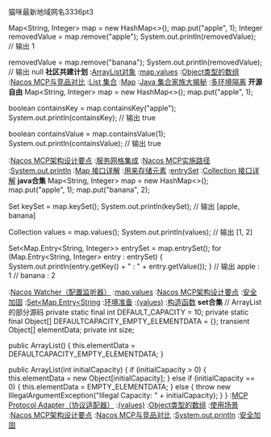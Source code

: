 猫咪最新地域网名3336pt3


Map<String, Integer> map = new HashMap<>();
map.put("apple", 1);
Integer removedValue = map.remove("apple");
System.out.println(removedValue);  // 输出 1

removedValue = map.remove("banana");
System.out.println(removedValue);  // 输出 null
<strong>社区共建计划</strong>
:[ArrayList对象](https://rentry.org/p2bmms83)
:[map.values](https://rentry.org/8itvupzn)
:[Object类型的数组](https://pastebin.com/9qS8MaY9)
:[Nacos MCP与竞品对比](https://rentry.org/7q3w9f87)
:[List 集合](https://rentry.org/bczfdax3)
:[Map](https://rentry.org/f87dyxbq)
:[Java 集合家族大揭秘](https://rentry.org/7saptxrd)
:[多环境隔离](https://github.com/zgwdlo/yzd)
<strong>开源自由</strong>
Map<String, Integer> map = new HashMap<>();
map.put("apple", 1);

boolean containsKey = map.containsKey("apple");
System.out.println(containsKey);  // 输出 true

boolean containsValue = map.containsValue(1);
System.out.println(containsValue);  // 输出 true

:[Nacos MCP架构设计要点](https://rentry.org/gaenupbo)
:[服务网格集成](https://pastebin.com/7vWXNPg6)
:[Nacos MCP实施路径](https://github.com/hxymfdc/jdo)
:[System.out.println](https://rentry.org/gqoorbvy)
:[Map 接口详解](https://pastebin.com/xGD4KqZP)
:[用来存储元素](https://rentry.org/tudtzg7o)
:[entrySet](https://pastebin.com/VpWdJ2Dv)
:[Collection 接口详解](https://pastebin.com/KQQhxCrG)
<strong>java合集</strong>
Map<String, Integer> map = new HashMap<>();
map.put("apple", 1);
map.put("banana", 2);

Set<String> keySet = map.keySet();
System.out.println(keySet);  // 输出 [apple, banana]

Collection<Integer> values = map.values();
System.out.println(values);  // 输出 [1, 2]

Set<Map.Entry<String, Integer>> entrySet = map.entrySet();
for (Map.Entry<String, Integer> entry : entrySet) {
    System.out.println(entry.getKey() + " : " + entry.getValue());
}
// 输出 apple : 1
//      banana : 2

:[Nacos Watcher（配置监听器）](https://github.com/wjdblsyj/zoi)
:[map.values](https://github.com/pdywcf/gdj)
:[Nacos MCP架构设计要点](https://github.com/tiankongti21/tiankongti/issues/1)
:[安全加固](https://rentry.org/95rsy8xk)
:[Set<Map.Entry<String](https://github.com/blazise/fls)
:[环境准备](https://pastebin.com/0mWsFVQx)
:[(values)](https://rentry.org/2mu3e3ub)
:[构造函数](https://rentry.org/qg95ogsb)
<strong>set合集</strong>
// ArrayList的部分源码
private static final int DEFAULT_CAPACITY = 10;
private static final Object[] DEFAULTCAPACITY_EMPTY_ELEMENTDATA = {};
transient Object[] elementData;
private int size;

public ArrayList() {
    this.elementData = DEFAULTCAPACITY_EMPTY_ELEMENTDATA;
}

public ArrayList(int initialCapacity) {
    if (initialCapacity > 0) {
        this.elementData = new Object[initialCapacity];
    } else if (initialCapacity == 0) {
        this.elementData = EMPTY_ELEMENTDATA;
    } else {
        throw new IllegalArgumentException("Illegal Capacity: " + initialCapacity);
    }
}
:[MCP Protocol Adapter（协议适配器）](https://rentry.org/mh9oth8r)
:[(values)](https://pastebin.com/neQpz29F)
:[Object类型的数组](https://pastebin.com/RAJ1M0N5)
:[使用场景](https://pastebin.com/Kz9TirRp)
:[Nacos MCP架构设计要点](https://rentry.org/rf9i2vwp)
:[Nacos MCP与竞品对比](https://pastebin.com/RAJ1M0N5)
:[System.out.println](https://rentry.org/5tr49ft)
:[安全加固](https://github.com/tiankongti21/tiankongti/issues/12)
